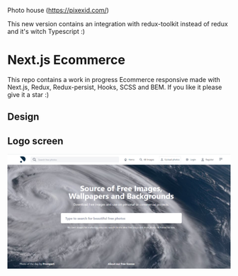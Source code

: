 Photo house (https://pixexid.com/)

This new version contains an integration with redux-toolkit instead of redux and it's witch Typescript :)

# Next.js Ecommerce

This repo contains a work in progress Ecommerce responsive made with Next.js, Redux, Redux-persist, Hooks, SCSS and BEM. If you like it please give it a star :)
## Design

## Logo screen
![alt text](https://github.com/codefan1125/photo-albumns-next/blob/main/Screenshot_1.png?raw=true)
